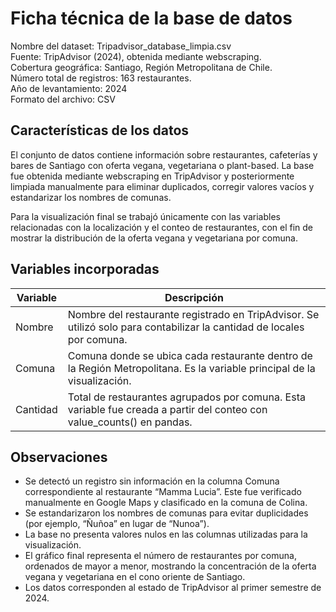 
# Ficha técnica de la base de datos

Nombre del dataset: Tripadvisor_database_limpia.csv  
Fuente: TripAdvisor (2024), obtenida mediante webscraping.  
Cobertura geográfica: Santiago, Región Metropolitana de Chile.  
Número total de registros: 163 restaurantes.  
Año de levantamiento: 2024  
Formato del archivo: CSV  

## Características de los datos

El conjunto de datos contiene información sobre restaurantes, cafeterías y bares de Santiago con oferta vegana, vegetariana o plant-based. La base fue obtenida mediante webscraping en TripAdvisor y posteriormente limpiada manualmente para eliminar duplicados, corregir valores vacíos y estandarizar los nombres de comunas.

Para la visualización final se trabajó únicamente con las variables relacionadas con la localización y el conteo de restaurantes, con el fin de mostrar la distribución de la oferta vegana y vegetariana por comuna.

## Variables incorporadas

| Variable | Descripción |
|-----------|-------------|
| Nombre | Nombre del restaurante registrado en TripAdvisor. Se utilizó solo para contabilizar la cantidad de locales por comuna. |
| Comuna | Comuna donde se ubica cada restaurante dentro de la Región Metropolitana. Es la variable principal de la visualización. |
| Cantidad | Total de restaurantes agrupados por comuna. Esta variable fue creada a partir del conteo con value_counts() en pandas. |

## Observaciones

- Se detectó un registro sin información en la columna Comuna correspondiente al restaurante “Mamma Lucia”. Este fue verificado manualmente en Google Maps y clasificado en la comuna de Colina.  
- Se estandarizaron los nombres de comunas para evitar duplicidades (por ejemplo, “Ñuñoa” en lugar de “Nunoa”).  
- La base no presenta valores nulos en las columnas utilizadas para la visualización.  
- El gráfico final representa el número de restaurantes por comuna, ordenados de mayor a menor, mostrando la concentración de la oferta vegana y vegetariana en el cono oriente de Santiago.  
- Los datos corresponden al estado de TripAdvisor al primer semestre de 2024.
